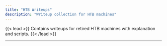 ```yaml
---
title: "HTB Writeups"
description: "Writeup collection for HTB machines"
---
```


{{< lead >}}
Contains writeups for retired HTB machines with explanation and scripts.
{{< /lead >}}

---
